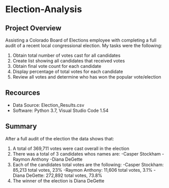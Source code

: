 # Election-Analysis

## Project Overview
  Assisting a Colorado Board of Elections employee with completing a full audit of a recent local congressional election. My tasks were the following:
  1. Obtain total number of votes cast for all candidates
  2. Create list showing all candidates that received votes
  3. Obtain final vote count for each candidate
  4. Display percentage of total votes for each candidate
  5. Review all votes and determine who has won the popular vote/election 

## Recources
- Data Source: Election_Results.csv
- Software: Python 3.7, Visual Studio Code 1.54

## Summary

After a full audit of the election the data shows that:
1. A total of 369,711 votes were cast overall in the election
2. There was a total of 3 candidates whos names are:
    -Casper Stockham
    -Raymon Anthony 
    -Diana DeGette
3. Each of the candidates total votes are the following:
   -Casper Stockham: 85,213 total votes, 23%
   -Raymon Anthony: 11,606 total votes, 3.1%
   -Diana DeGette: 272,892 total votes, 73.8%
4. The winner of the election is Diana DeGette
 
